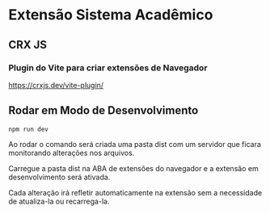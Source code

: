 # Extensão Sistema Acadêmico

## CRX JS 
### Plugin do Vite para criar extensões de Navegador
https://crxjs.dev/vite-plugin/

## Rodar em Modo de Desenvolvimento
```shell
npm run dev
```
Ao rodar o comando será criada uma pasta dist com um servidor que ficara monitorando alterações nos arquivos. 

Carregue a pasta dist na ABA de extensões do navegador e a extensão em desenvolvimento será ativada. 

Cada alteração irá refletir automaticamente na extensão sem a necessidade de atualiza-la ou recarrega-la.
